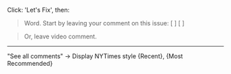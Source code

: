 Click: 'Let's Fix', then:

> Word.
> Start by leaving your comment on this issue:
> [                                             ]
> [                                             ]

> Or, leave video comment.


------------------


"See all comments" -> Display NYTimes style 
{Recent}, {Most Recommended}
